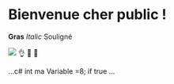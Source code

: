 
# Bienvenue cher public !

**Gras**
_Italic_
Souligné

![](Art+of+Rick+and+Morty+(A2)+-+23.jpg)
👌 🍛 🙌
 

...c#
int ma Variable =8;
if true
...

